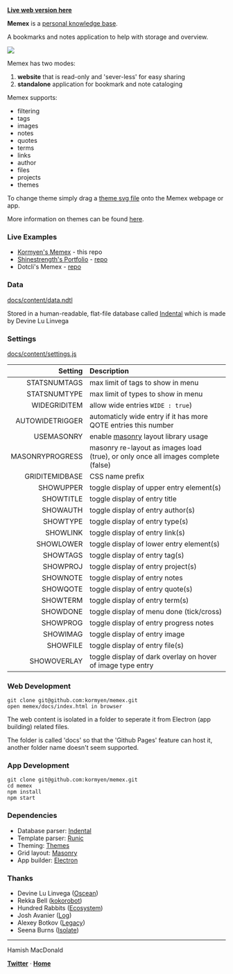 [**Live web version here**](https://kormyen.github.io/memex/)

**Memex** is a [personal knowledge base](https://scholar.colorado.edu/csci_techreports/931/).

A bookmarks and notes application to help with storage and overview.

<img src='https://raw.githubusercontent.com/kormyen/memex/master/PREVIEW.jpg'/>

Memex has two modes:

1. **website** that is read-only and 'sever-less' for easy sharing
2. **standalone** application for bookmark and note cataloging

Memex supports:

- filtering
- tags
- images
- notes
- quotes
- terms
- links
- author
- files
- projects
- themes

To change theme simply drag a [theme svg file](https://github.com/hundredrabbits/Themes/tree/master/themes) onto the Memex webpage or app. 

More information on themes can be found [here](https://github.com/hundredrabbits/Themes).

### Live Examples

- [Kormyen's Memex](https://kormyen.github.io/memex/) - this repo
- [Shinestrength's Portfolio](http://www.shinestrength.xyz/) - [repo](https://github.com/shinestrength/memex)
- Dotcli's Memex - [repo](https://github.com/dotcli/memex)

### Data

[docs/content/data.ndtl](docs/content/data.ndtl)

Stored in a human-readable, flat-file database called [Indental](https://wiki.xxiivv.com/#indental) which is made by Devine Lu Linvega

### Settings

[docs/content/settings.js](docs/content/settings.js)

| Setting  | Description |
|            ---: | :---                                                                                                |
|    STATSNUMTAGS | max limit of tags to show in menu                                                                   |
|    STATSNUMTYPE | max limit of types to show in menu                                                                  |
|    WIDEGRIDITEM | allow wide entries `WIDE : true`)                                                                   |
| AUTOWIDETRIGGER | automaticly wide entry if it has more QOTE entries this number                                      |
|      USEMASONRY | enable [masonry](https://masonry.desandro.com/) layout library usage                                |
| MASONRYPROGRESS | masonry re-layout as images load (true), or only once all images complete (false)                   |
|  GRIDITEMIDBASE | CSS name prefix                                                                                     |
|       SHOWUPPER | toggle display of upper entry element(s)                                                            |
|       SHOWTITLE | toggle display of entry title                                                                       |
|        SHOWAUTH | toggle display of entry author(s)                                                                   |
|        SHOWTYPE | toggle display of entry type(s)                                                                     |
|        SHOWLINK | toggle display of entry link(s)                                                                     |
|       SHOWLOWER | toggle display of lower entry element(s)                                                            |
|        SHOWTAGS | toggle display of entry tag(s)                                                                      |
|        SHOWPROJ | toggle display of entry project(s)                                                                  |
|        SHOWNOTE | toggle display of entry notes                                                                       |
|        SHOWQOTE | toggle display of entry quote(s)                                                                    |
|        SHOWTERM | toggle display of entry term(s)                                                                     |
|        SHOWDONE | toggle display of menu done (tick/cross)                                                            |
|        SHOWPROG | toggle display of entry progress notes                                                              |
|        SHOWIMAG | toggle display of entry image                                                                       |
|        SHOWFILE | toggle display of entry file(s)                                                                     |
|     SHOWOVERLAY | toggle display of dark overlay on hover of image type entry                                         |

### Web Development
```
git clone git@github.com:kormyen/memex.git
open memex/docs/index.html in browser
```

The web content is isolated in a folder to seperate it from Electron (app building) related files. 

The folder is called 'docs' so that the 'Github Pages' feature can host it, another folder name doesn't seem supported.

### App Development
```
git clone git@github.com:kormyen/memex.git
cd memex
npm install
npm start
```

### Dependencies

- Database parser: [Indental](https://wiki.xxiivv.com/#indental)
- Template parser: [Runic](https://wiki.xxiivv.com/#runic)
- Theming: [Themes](https://github.com/hundredrabbits/Themes)
- Grid layout: [Masonry](https://masonry.desandro.com/)
- App builder: [Electron](https://electronjs.org/)

### Thanks

- Devine Lu Linvega ([Oscean](https://github.com/XXIIVV/Oscean))
- Rekka Bell ([kokorobot](https://github.com/rekkabell/kokorobot))
- Hundred Rabbits ([Ecosystem](https://github.com/hundredrabbits))
- Josh Avanier ([Log](https://github.com/joshavanier/log))
- Alexey Botkov ([Legacy](https://github.com/nomand/Legacy))
- Seena Burns ([Isolate](https://github.com/seenaburns/isolate))

---

Hamish MacDonald

**[Twitter](https://twitter.com/kormyen)** &middot; **[Home](https://kor.nz)**
